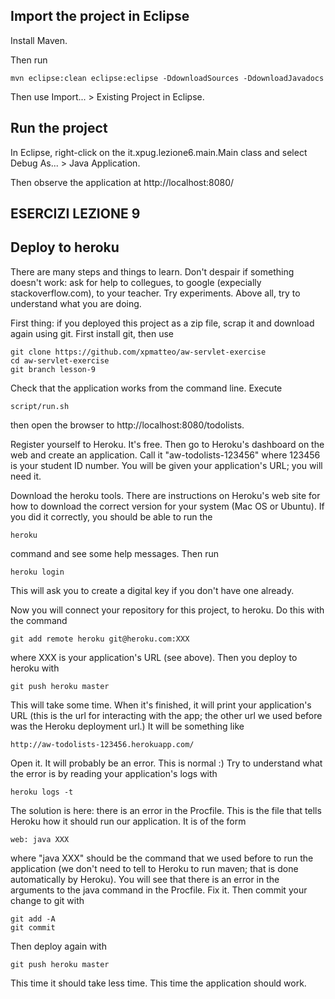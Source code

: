 ## Import the project in Eclipse

Install Maven.

Then run

    mvn eclipse:clean eclipse:eclipse -DdownloadSources -DdownloadJavadocs

Then use Import... > Existing Project in Eclipse.

## Run the project

In Eclipse, right-click on the it.xpug.lezione6.main.Main class and select Debug As... > Java Application.

Then observe the application at http://localhost:8080/

## ESERCIZI LEZIONE 9


## Deploy to heroku

There are many steps and things to learn.  Don't despair if something doesn't work: ask for help to collegues, to google (expecially stackoverflow.com), to your teacher.  Try experiments.  Above all, try to understand what you are doing.

First thing: if you deployed this project as a zip file, scrap it and download again using git.  First install git, then use

    git clone https://github.com/xpmatteo/aw-servlet-exercise
    cd aw-servlet-exercise
    git branch lesson-9

Check that the application works from the command line.  Execute

    script/run.sh

then open the browser to http://localhost:8080/todolists.

Register yourself to Heroku.  It's free.  Then go to Heroku's dashboard on the web and create an application.  Call it "aw-todolists-123456" where 123456 is your student ID number.  You will be given your application's URL; you will need it.

Download the heroku tools.  There are instructions on Heroku's web site for how to download the correct version for your system (Mac OS or Ubuntu).  If you did it correctly, you should be able to run the

    heroku

command and see some help messages.  Then run

    heroku login

This will ask you to create a digital key if you don't have one already.

Now you will connect your repository for this project, to heroku.  Do this with the command

    git add remote heroku git@heroku.com:XXX

where XXX is your application's URL (see above).  Then you deploy to heroku with

    git push heroku master

This will take some time.  When it's finished, it will print your application's URL (this is the url for interacting with the app; the other url we used before was the Heroku deployment url.)  It will be something like

    http://aw-todolists-123456.herokuapp.com/

Open it.  It will probably be an error.  This is normal :)  Try to understand what the error is by reading your application's logs with

    heroku logs -t

The solution is here: there is an error in the Procfile.  This is the file that tells Heroku how it should run our application.  It is of the form

    web: java XXX

where "java XXX" should be the command that we used before to run the application (we don't need to tell to Heroku to run maven; that is done automatically by Heroku).  You will see that there is an error in the arguments to the java command in the Procfile.  Fix it.  Then commit your change to git with

    git add -A
    git commit

Then deploy again with

    git push heroku master

This time it should take less time.  This time the application should work.

